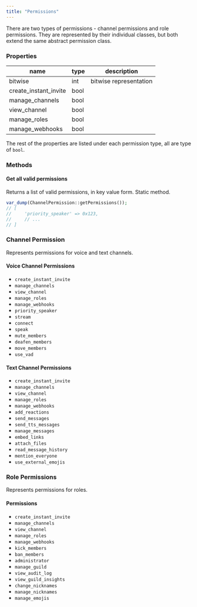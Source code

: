 ```yaml
---
title: "Permissions"
---
```


There are two types of permissions - channel permissions and role permissions. They are represented by their individual classes, but both extend the same abstract permission class.

### Properties

| name                    | type | description            |
| ----------------------- | ---- | ---------------------- |
| bitwise                 | int  | bitwise representation |
| create\_instant\_invite | bool |                        |
| manage\_channels        | bool |                        |
| view\_channel           | bool |                        |
| manage\_roles           | bool |                        |
| manage\_webhooks        | bool |                        |

The rest of the properties are listed under each permission type, all are type of `bool`.

### Methods

#### Get all valid permissions

Returns a list of valid permissions, in key value form. Static method.

```php
var_dump(ChannelPermission::getPermissions());
// [
//     'priority_speaker' => 0x123,
//     // ...
// ]
```

### Channel Permission

Represents permissions for voice and text channels.

#### Voice Channel Permissions

- `create_instant_invite`
- `manage_channels`
- `view_channel`
- `manage_roles`
- `manage_webhooks`
- `priority_speaker`
- `stream`
- `connect`
- `speak`
- `mute_members`
- `deafen_members`
- `move_members`
- `use_vad`

#### Text Channel Permissions

- `create_instant_invite`
- `manage_channels`
- `view_channel`
- `manage_roles`
- `manage_webhooks`
- `add_reactions`
- `send_messages`
- `send_tts_messages`
- `manage_messages`
- `embed_links`
- `attach_files`
- `read_message_history`
- `mention_everyone`
- `use_external_emojis`

### Role Permissions

Represents permissions for roles.

#### Permissions

- `create_instant_invite`
- `manage_channels`
- `view_channel`
- `manage_roles`
- `manage_webhooks`
- `kick_members`
- `ban_members`
- `administrator`
- `manage_guild`
- `view_audit_log`
- `view_guild_insights`
- `change_nicknames`
- `manage_nicknames`
- `manage_emojis`
